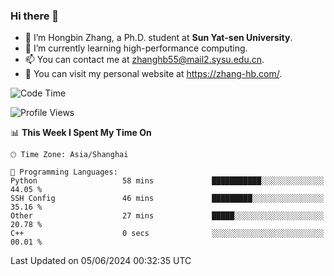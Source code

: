 ### Hi there 👋

- 🔭 I’m Hongbin Zhang, a Ph.D. student at **Sun Yat-sen University**.
- 🌱 I’m currently learning high-performance computing.
- 📫 You can contact me at zhanghb55@mail2.sysu.edu.cn.
- 👀 You can visit my personal website at https://zhang-hb.com/.

<!--START_SECTION:waka-->
![Code Time](http://img.shields.io/badge/Code%20Time-321%20hrs%2059%20mins-blue)

![Profile Views](http://img.shields.io/badge/Profile%20Views-0-blue)

📊 **This Week I Spent My Time On** 

```text
🕑︎ Time Zone: Asia/Shanghai

💬 Programming Languages: 
Python                   58 mins             ███████████░░░░░░░░░░░░░░   44.05 % 
SSH Config               46 mins             █████████░░░░░░░░░░░░░░░░   35.16 % 
Other                    27 mins             █████░░░░░░░░░░░░░░░░░░░░   20.78 % 
C++                      0 secs              ░░░░░░░░░░░░░░░░░░░░░░░░░   00.01 % 
```


 Last Updated on 05/06/2024 00:32:35 UTC
<!--END_SECTION:waka-->
